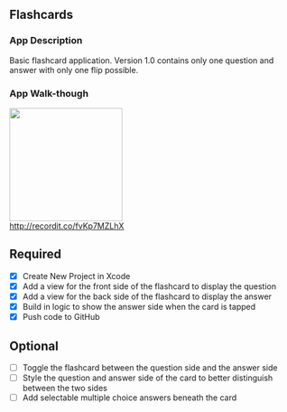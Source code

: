 ## Flashcards

### App Description
Basic flashcard application. Version 1.0 contains only one question and answer with only one flip possible.

### App Walk-though

<img src="http://recordit.co/fvKp7MZLhX.gif" width=200><br>http://recordit.co/fvKp7MZLhX<br>

## Required
- [x] Create New Project in Xcode
- [x] Add a view for the front side of the flashcard to display the question
- [x] Add a view for the back side of the flashcard to display the answer
- [x] Build in logic to show the answer side when the card is tapped
- [x] Push code to GitHub
## Optional
- [ ] Toggle the flashcard between the question side and the answer side
- [ ] Style the question and answer side of the card to better distinguish between the two sides
- [ ] Add selectable multiple choice answers beneath the card
